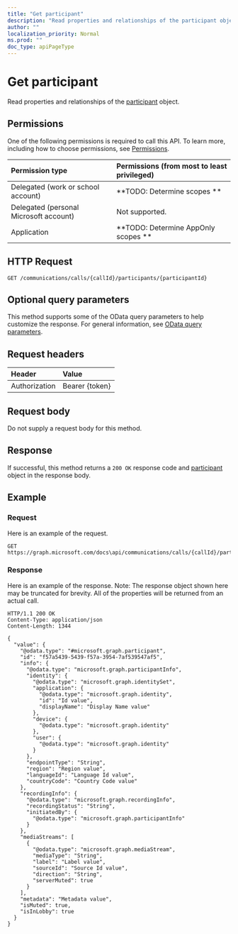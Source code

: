 ```yaml
---
title: "Get participant"
description: "Read properties and relationships of the participant object."
author: ""
localization_priority: Normal
ms.prod: ""
doc_type: apiPageType
---
```


# Get participant

Read properties and relationships of the [participant](../resources/participant.md) object.

## Permissions
One of the following permissions is required to call this API. To learn more, including how to choose permissions, see [Permissions](/concepts/permissions-reference.md).

|Permission type|Permissions (from most to least privileged)|
|:---|:---|
|Delegated (work or school account)|**TODO: Determine scopes **|
|Delegated (personal Microsoft account)|Not supported.|
|Application|**TODO: Determine AppOnly scopes **|

## HTTP Request
<!-- {
  "blockType": "ignored"
}
-->
``` http
GET /communications/calls/{callId}/participants/{participantId}
```

## Optional query parameters
This method supports some of the OData query parameters to help customize the response. For general information, see [OData query parameters](/graph/query-parameters).

## Request headers
|Header|Value|
|:---|:---|
|Authorization|Bearer {token}|

## Request body
Do not supply a request body for this method.

## Response
If successful, this method returns a `200 OK` response code and [participant](../resources/participant.md) object in the response body.

## Example

### Request
Here is an example of the request.
<!-- {
  "blockType": "request",
  "name": "get_participant"
}
-->
``` http
GET https://graph.microsoft.com/docs\api/communications/calls/{callId}/participants/{participantId}
```

### Response
Here is an example of the response. Note: The response object shown here may be truncated for brevity. All of the properties will be returned from an actual call.
<!-- {
  "blockType": "response",
  "truncated": true,
  "@odata.type": "microsoft.graph.participant"
}
-->
``` http
HTTP/1.1 200 OK
Content-Type: application/json
Content-Length: 1344

{
  "value": {
    "@odata.type": "#microsoft.graph.participant",
    "id": "f57a5439-5439-f57a-3954-7af539547af5",
    "info": {
      "@odata.type": "microsoft.graph.participantInfo",
      "identity": {
        "@odata.type": "microsoft.graph.identitySet",
        "application": {
          "@odata.type": "microsoft.graph.identity",
          "id": "Id value",
          "displayName": "Display Name value"
        },
        "device": {
          "@odata.type": "microsoft.graph.identity"
        },
        "user": {
          "@odata.type": "microsoft.graph.identity"
        }
      },
      "endpointType": "String",
      "region": "Region value",
      "languageId": "Language Id value",
      "countryCode": "Country Code value"
    },
    "recordingInfo": {
      "@odata.type": "microsoft.graph.recordingInfo",
      "recordingStatus": "String",
      "initiatedBy": {
        "@odata.type": "microsoft.graph.participantInfo"
      }
    },
    "mediaStreams": [
      {
        "@odata.type": "microsoft.graph.mediaStream",
        "mediaType": "String",
        "label": "Label value",
        "sourceId": "Source Id value",
        "direction": "String",
        "serverMuted": true
      }
    ],
    "metadata": "Metadata value",
    "isMuted": true,
    "isInLobby": true
  }
}
```

